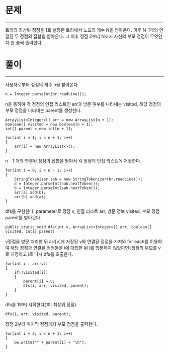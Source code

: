 # 문제

---

트리의 최상위 정점을 1로 설정한 트리에서 노드의 개수 N을 받아온다. 
이후 N-1개의 연결된 두 정점의 집합을 받아온다.
그 이후 정점 2부터 N까지 자신의 부모 정점이 무엇인지 한 줄씩 출력한다.

# 풀이

---

사용자로부터 정점의 개수 n을 받아온다.

    n = Integer.parseInt(br.readLine());

n을 통하여 각 정점의 인접 리스트인 arr과 방문 여부를 나타내는 visited,
해당 정점의 부모 정점을 나타내는 parent를 생성한다.

    ArrayList<Integer>[] arr = new ArrayList[n + 1];
    boolean[] visited = new boolean[n + 1];
    int[] parent = new int[n + 1];
    
    for(int i = 1; i < n + 1; i++)
    {
        arr[i] = new ArrayList<>();
    }

n - 1 개의 연결된 정점의 집합을 받아서 각 정점의 인접 리스트에 저장한다.

    for(int i = 0; i < n - 1; i++)
    {
        StringTokenizer sab = new StringTokenizer(br.readLine());
        a = Integer.parseInt(sab.nextToken());
        b = Integer.parseInt(sab.nextToken());
        arr[a].add(b);
        arr[b].add(a);
    }

dfs를 구현한다. parameter로 정점 v, 인접 리스트 arr, 방문 정보 visited,
부모 정점 parent를 받아온다.

    public static void dfs(int v, ArrayList<Integer>[] arr, boolean[] visited, int[] parent)

v정점을 방문 처리한 뒤 arr[v]에 저장된 v와 연결된 정점을 가져와 for each를 이용하여
해당 정점과 연결된 정점들을 i에 대입한 뒤 i를 방문하지 않았다면 i정점의 부모를 v로 지정하고
i로 다시 dfs를 호출한다.

    for(int i : arr[v])
    {
        if(!visited[i])
        {
            parent[i] = v;
            dfs(i, arr, visited, parent);
        }
    }

dfs를 1부터 시작한다(1이 최상위 정점)

    dfs(1, arr, visited, parent);

정점 2부터 마지막 정점까지 부모 정점을 출력한다.

    for(int i = 2; i < n + 1; i++)
    {
        bw.write("" + parent[i] + "\n");
    }